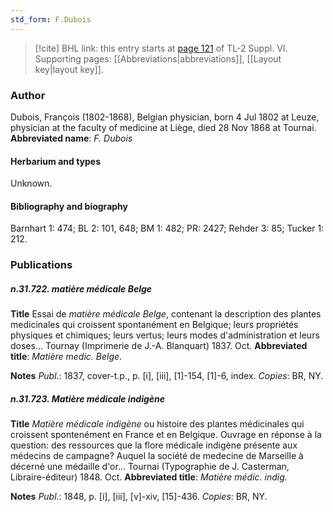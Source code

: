 ```yaml
---
std_form: F.Dubois
---
```


> [!cite] BHL link: this entry starts at [page 121](https://www.biodiversitylibrary.org/page/33260109) of TL-2 Suppl. VI.
> Supporting pages: [[Abbreviations|abbreviations]], [[Layout key|layout key]].

### Author

Dubois, François (1802-1868), Belgian physician, born 4 Jul 1802 at Leuze, physician at the faculty of medicine at Liège, died 28 Nov 1868 at Tournai. 
**Abbreviated name**: *F. Dubois*

#### Herbarium and types

Unknown.

#### Bibliography and biography

Barnhart 1: 474; BL 2: 101, 648; BM 1: 482; PR: 2427; Rehder 3: 85; Tucker 1: 212.

### Publications

##### n.31.722. matière médicale Belge

**Title**
Essai de *matière médicale Belge*, contenant la description des plantes medicinales qui croissent spontanément en Belgique; leurs propriétés physiques et chimiques; leurs vertus; leurs modes d'administration et leurs doses... Tournay (Imprimerie de J.-A. Blanquart) 1837. Oct.
**Abbreviated title**: *Matière medic. Belge*.

**Notes**
*Publ*.: 1837, cover-t.p., p. \[i\], \[iii\], \[1\]-154, \[1\]-6, index. *Copies*: BR, NY.

##### n.31.723. Matière médicale indigène

**Title**
*Matière médicale indigène* ou histoire des plantes médicinales qui croissent spontenément en France et en Belgique. Ouvrage en réponse à la question: des ressources que la flore médicale indigène présente aux médecins de campagne? Auquel la société de medecine de Marseille à décerné une médaille d'or... Tournai (Typographie de J. Casterman, Libraire-éditeur) 1848. Oct.
**Abbreviated title**: *Matière médic. indig.*

**Notes**
*Publ*.: 1848, p. \[i\], \[iii\], \[v\]-xiv, \[15\]-436. *Copies*: BR, NY.

